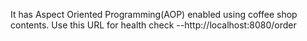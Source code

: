 It has Aspect Oriented Programming(AOP) enabled using coffee shop contents.
Use this URL for health check
--http://localhost:8080/order

